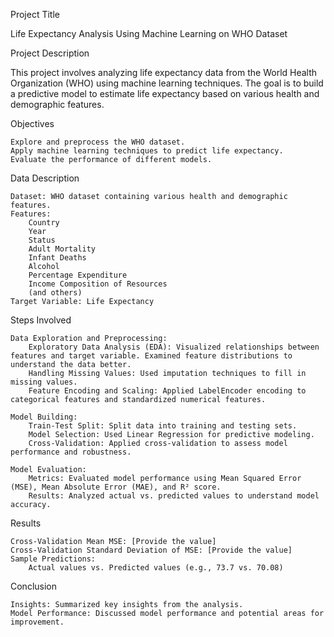 Project Title

Life Expectancy Analysis Using Machine Learning on WHO Dataset

Project Description

This project involves analyzing life expectancy data from the World Health Organization (WHO) using machine learning techniques.
The goal is to build a predictive model to estimate life expectancy based on various health and demographic features.

Objectives

    Explore and preprocess the WHO dataset.
    Apply machine learning techniques to predict life expectancy.
    Evaluate the performance of different models.

Data Description

    Dataset: WHO dataset containing various health and demographic features.
    Features:
        Country
        Year
        Status
        Adult Mortality
        Infant Deaths
        Alcohol
        Percentage Expenditure
        Income Composition of Resources
        (and others)
    Target Variable: Life Expectancy

Steps Involved

    Data Exploration and Preprocessing:
        Exploratory Data Analysis (EDA): Visualized relationships between features and target variable. Examined feature distributions to understand the data better.
        Handling Missing Values: Used imputation techniques to fill in missing values.
        Feature Encoding and Scaling: Applied LabelEncoder encoding to categorical features and standardized numerical features.

    Model Building:
        Train-Test Split: Split data into training and testing sets.
        Model Selection: Used Linear Regression for predictive modeling.
        Cross-Validation: Applied cross-validation to assess model performance and robustness.

    Model Evaluation:
        Metrics: Evaluated model performance using Mean Squared Error (MSE), Mean Absolute Error (MAE), and R² score.
        Results: Analyzed actual vs. predicted values to understand model accuracy.

Results

    Cross-Validation Mean MSE: [Provide the value]
    Cross-Validation Standard Deviation of MSE: [Provide the value]
    Sample Predictions:
        Actual values vs. Predicted values (e.g., 73.7 vs. 70.08)

Conclusion

    Insights: Summarized key insights from the analysis.
    Model Performance: Discussed model performance and potential areas for improvement.



